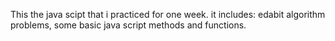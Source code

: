 This the java scipt that i practiced for one week.
it includes: edabit algorithm problems, some basic java script methods and functions.
